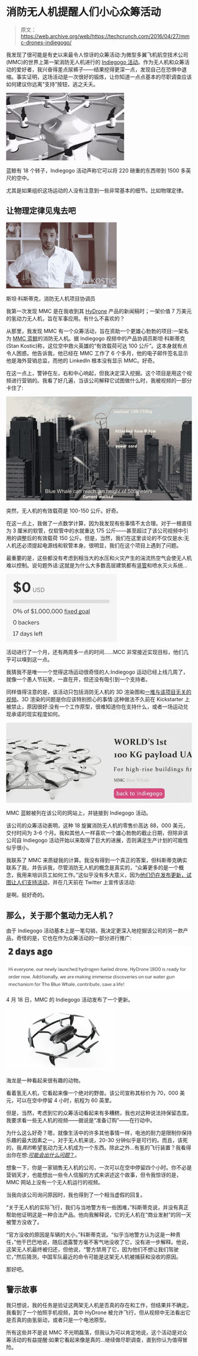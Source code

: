 # 消防无人机提醒人们小心众筹活动

> 原文：<https://web.archive.org/web/https://techcrunch.com/2016/04/27/mmc-drones-indiegogo/>

我发现了很可能是有史以来最令人惊讶的众筹活动:为微型多翼飞机航空技术公司(MMC)的世界上第一架消防无人机进行的 [Indiegogo 活动](https://web.archive.org/web/20230327142106/https://www.indiegogo.com/projects/the-world-s-first-firefighting-drone--13#/)。作为无人机和众筹活动的爱好者，我兴奋得差点尿裤子——结果挖得更深一点，发现自己在恐惧中退缩。事实证明，这场活动是一次很好的锻炼，让你知道一点点基本的尽职调查应该如何建议你远离“支持”按钮，逃之夭夭。

![The Blue Whale has 18 rotors, and the IndieGoGo campaign claims it can carry 220 lbs more than 1,500 ft into the air. ](img/c5d2d4fce4bc94436f16fce995bbe9ea.png)

蓝鲸有 18 个转子，Indiegogo 活动声称它可以将 220 磅重的东西带到 1500 多英尺的空中。

尤其是如果组织这场运动的人没有注意到一些非常基本的细节。比如物理定律。

## 让物理定律见鬼去吧

![Stan Kostic, Project Coordinator for the firefighting drone](img/3020850167f69bab2338cae8eddc42c9.png)

斯坦·科斯蒂克，消防无人机项目协调员

我第一次发现 MMC 是在我收到其 [HyDrone](https://web.archive.org/web/20230327142106/http://en.mmcuav.com/news_view.aspx?TypeId=4&Id=457&Fid=t2:4:2) 产品的新闻稿时；一架价值 7 万美元的氢动力无人机，旨在军事应用。有什么不喜欢的？

从那里，我发现 MMC 有一个众筹活动，旨在资助一个更雄心勃勃的项目:一架名为 [MMC 蓝鲸](https://web.archive.org/web/20230327142106/http://en.mmcuav.com/about_complex.aspx?FId=n1:1:1)的消防无人机。据 Indiegogo 视频中的产品协调员斯坦·科斯蒂克(Stan Kostic)称，这位空中救火英雄的“有效载荷可达 100 公斤”。这本身就有点令人困惑。他告诉我，他已经在 MMC 工作了 6 个多月，他的电子邮件签名显示他是海外营销总监，而他的 LinkedIn 根本没有显示 MMC。好奇。

在这一点上，警钟在左，右和中心响起，但我决定深入挖掘。这个项目是用这个视频进行营销的。我看了好几遍，当该公司解释它试图做什么时，我被视频的一部分卡住了:

![water](img/dc1fd820b1e1bfb446a021dae714b430.png)

突然，无人机的有效载荷是 100-150 公斤。好奇。

在这一点上，我做了一点数学计算，因为我发现有些事情不太合理。对于一根直径为 3 厘米的软管，仅软管中的水就重达 175 公斤——甚至超过了该公司视频中引用的调整后的有效载荷 150 公斤。但是，当然，我们在这里谈论的不仅仅是水:无人机还必须提起电源线和软管本身。很明显，我们在这个项目上遇到了问题。

最重要的是，这些都没有考虑到相当大的水压和火灾产生的湍流热空气会使无人机难以控制。说句题外话:这就是为什么大多数高层建筑都有[竖管](https://web.archive.org/web/20230327142106/https://en.wikipedia.org/wiki/Standpipe_(firefighting))和喷水灭火系统…

![](img/62315ad01dbc57e2d78ac098c404ce07.png)

活动进行了一个月，还有两周多一点的时间……MCC 非常接近实现目标，他们几乎可以嗅到这一点。

我猜我不是唯一一个觉得这场运动很奇怪的人:Indiegogo 运动已经上线几周了，就像一个愚人节玩笑，一直在开，但还没有吸引到一个支持者。

同样值得注意的是，该活动只包括消防无人机的 3D 渲染图和[一堆与该项目无关的视频](https://web.archive.org/web/20230327142106/https://www.indiegogo.com/projects/the-world-s-first-firefighting-drone--13#/gallery)。3D 渲染的问题是你应该特别担心的事情:这种做法不久前在 Kickstarter 上被禁止，原因很好:没有一个工作原型，很难知道你在支持什么，或者一场运动兑现承诺的现实程度如何。

![The MMC Blue Whale is listed on the company's website, and links to the IndieGoGo campaign](img/e618e9840b6c57e79fb284dd24033de2.png)

MMC 蓝鲸被列在该公司的网站上，并链接到 Indiegogo 活动。

该公司的众筹活动表明，这种 18 旋翼消防无人机的零售价高达 88，000 美元，交付时间为 3-6 个月。我和其他人一样喜欢一个雄心勃勃的截止日期，但除非该公司自 Indiegogo 活动开始以来取得了巨大的进展，否则满足生产计划的可能性似乎很小。

我联系了 MMC 来质疑我的计算。我没有得到一个真正的答案，但科斯蒂克确实联系了我，并告诉我，尽管消防无人机的概念是真实的，“众筹更多的是一个概念，我用来培训员工如何工作。”这似乎没有多大意义，因为[他们仍在发布更新，试图让人们支持活动](https://web.archive.org/web/20230327142106/https://www.indiegogo.com/projects/the-world-s-first-firefighting-drone--13#/updates)，并在几天前在 Twitter 上宣传该活动:

是啊。挺好奇的。

## 那么，关于那个氢动力无人机？

由于 Indiegogo 活动基本上是一笔勾销，我决定更深入地挖掘该公司的另一款产品，奇怪的是，它也在作为众筹活动的一部分进行推广:

![save a life](img/b542a25e9ba4f8a543dbdfc03eb8560c.png)

4 月 18 日，MMC 的 Indiegogo 活动发布了一个更新。

![The HyDrone is an interesting-looking beastie](img/aed4c060913870171674238418b18427.png)

海龙是一种看起来很有趣的动物。

看着氢无人机，它看起来像一个绝对的野兽。该公司宣称其标价为 70，000 美元，可以在空中停留 4 小时，航程为 60 英里。

但是，当然，考虑到它的众筹活动看起来有多糟糕，我也对这种说法持保留态度。我要求看一些无人机的视频——据说是“准备订购”——在行动中。

为什么这么好奇？嗯，就像生活中的许多其他事情一样，电池的耐力是限制你保持乐趣的最大因素之一，对于无人机来说，20-30 分钟似乎是可行的。而且，该死的，我*真的*希望氢动力无人机成为一个东西。除此之外…有氢的飞行装置？我看得出你在想:[*可能会出什么问题*？](https://web.archive.org/web/20230327142106/https://en.wikipedia.org/wiki/Hindenburg_disaster#Disaster)。

想象一下，你是一家销售无人机的公司，一次可以在空中停留四个小时。你不必是营销天才，也能想出一些令人信服的方式来讲述这个故事，但令我惊讶的是，MMC 网站上没有一个无人机运行的视频。

当我向该公司询问原因时，我也得到了一个相当虚假的回复。

“关于无人机的实际飞行，我们与当地警方有一些困难，”科斯蒂克说，并没有真正帮助他证明这是一种合法产品。他向我解释说，它的无人机在“商业发射”的同一天被警方没收了。

“官方没收的原因是车辆的大小，”科斯蒂克说。“似乎当地警方认为这是一种责任，”他干巴巴地说，随后透露警方毫不客气地没收了它，没有进一步解释。他说，这架无人机最终被归还，但他说，“警方禁用了它，因为他们不想让我们驾驶它，”然后猜测，中国军队最近的命令可能是这架无人机被捕获和没收的原因。

那好吧。

## 警示故事

我只想说，我的任务是验证这两架无人机是否真的存在和工作，但结果并不确定。我看到了一个拍照手机视频，其中 HyDrone 被允许飞行，但从视频中无法看出它是否真的由氢驱动，或者只是一个电池原型。

所有这些并不是说 MMC 不光明磊落，但我认为可以肯定地说，这个活动是对众筹活动的有益提醒:如果它看起来像是真的…继续做尽职调查，直到你认为值得冒险。